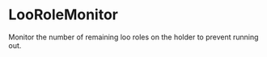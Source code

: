 LooRoleMonitor
==============

Monitor the number of remaining loo roles on the holder to prevent running out.
